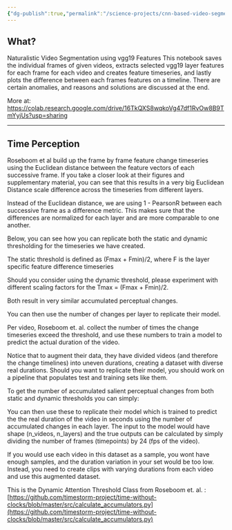 ```yaml
---
{"dg-publish":true,"permalink":"/science-projects/cnn-based-video-segmentation/"}
---
```


## What?

Naturalistic Video Segmentation using vgg19 Features
This notebook saves the individual frames of given videos, extracts selected vgg19 layer features for each frame for each video and creates feature timeseries, and lastly plots the difference between each frames features on a timeline.
There are certain anomalies, and reasons and solutions are discussed at the end.

More at:
https://colab.research.google.com/drive/16TkQXS8wqkoVg47df1RvOw8B9TmYyjUs?usp=sharing

---
## Time Perception

Roseboom et al build up the frame by frame feature change timeseries using the Euclidean distance between the feature vectors of each successive frame. If you take a closer look at their figures and supplementary material, you can see that this results in a very big Euclidean Distance scale difference across the timeseries from different layers.

Instead of the Euclidean distance, we are using 1 - PearsonR between each successive frame as a difference metric. This makes sure that the differences are normalized for each layer and are more comparable to one another.

Below, you can see how you can replicate both the static and dynamic thresholding for the timeseries we have created.

The static threshold is defined as (Fmax + Fmin)/2, where F is the layer specific feature difference timeseries

Should you consider using the dynamic threshold, please experiment with different scaling factors for the Tmax = (Fmax + Fmin)/2.

Both result in very similar accumulated perceptual changes.

You can then use the number of changes per layer to replicate their model.

Per video, Roseboom et. al. collect the number of times the change timeseries exceed the threshold, and use these numbers to train a model to predict the actual duration of the video.

Notice that to augment their data, they have divided videos (and therefore the change timelines) into uneven durations, creating a dataset with diverse real durations. Should you want to replicate their model, you should work on a pipeline that populates test and training sets like them.

To get the number of accumulated salient perceptual changes from both static and dynamic thresholds you can simply:

You can then use these to replicate their model which is trained to predict the the real duration of the video in seconds using the number of accumulated changes in each layer. The input to the model would have shape (n_videos, n_layers) and the true outputs can be calculated by simply dividing the number of frames (timepoints) by 24 (fps of the video).

If you would use each video in this dataset as a sample, you wont have enough samples, and the duration variation in your set would be too low. Instead, you need to create clips with varying durations from each video and use this augmented dataset.

This is the Dynamic Attention Threshold Class from Roseboom et. al. : [https://github.com/timestorm-project/time-without-clocks/blob/master/src/calculate_accumulators.py](https://github.com/timestorm-project/time-without-clocks/blob/master/src/calculate_accumulators.py)
